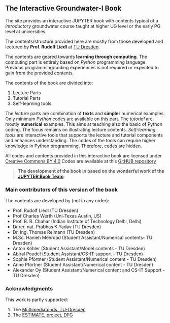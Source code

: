 ## The Interactive Groundwater-I Book


The site provides an interactive JUPYTER book with contents typical of a _introductory_ groundwater course taught at higher UG level or the early PG level at universities. 

The contents/structure provided here are mostly from those developed and lectured by **Prof. Rudolf Liedl** at [TU Dresden](www.tu-dresden.de). 

The contents are geared towards **learning through computing**. The computing part is entirely based on _Python_ programming language. Previous programming/coding experiences is not required or expected to gain from the provided contents.

The contents of the book are divided into:
1. Lecture Parts
2. Tutorial Parts
3. Self-learning tools

The _lecture_ parts are combination of **texts** and **simpler** numerical examples. Only minimum _Python_ codes are available on this part.
The _tutorial_ are mostly **numerical** examples. This aims at teaching also the basic of Python coding. The focus remains on illustrating lecture contents. _Self-learning tools_ are interactive tools that supports the lecture and tutorial components and enhances understanding. The codes of the tools can require higher knowledge in Python programming. Therefore, codes are hidden.

All codes and contents provided in this interactive book are licensed under [Creative Commons BY 4.0](https://creativecommons.org/licenses/by/4.0/) 
Codes are available at this [GitHUB repository](https://github.com/prabhasyadav/Groundwater-I)


> **The development of the book in based on the **wonderful** work of the [JUPYTER Book Team](https://jupyterbook.org/intro.html)**


### Main contributors of this version of the book

The contents are developed by (not in any order):
- Prof. Rudolf Liedl (TU Dresden)
- Prof Charles Werth (Uni-Texas Austin, US)
- Prof. B. R. Chahar (Indian Institute of Technology Delhi, Delhi)
- Dr.rer. nat. Prabhas K Yadav (TU Dresden)
- Dr. Ing. Thomas Reimann (TU Dresden)
- M.Sc. Hanieh Mehrdad (Student Assistant/Numerical contents- TU Dresden)
- Anton Köhler (Student Assistant/Model contents - TU Dresden)
- Abiral Poudel (Student Assistant/CS-IT support  - TU Dresden)
- Sophie Pförtner (Student Assistant/Numerical content - TU Dresden)
- Anne  Pförtner (Student Assistant/Numerical content - TU Dresden)
- Alexander Oy (Student Assistant/Numerical content and CS-IT Support - TU Dresden)


### Acknowledgments 

This work is partly supported:
1. The [Multimediafonds, TU-Dresden][Multimediafonds, TU-Dresden] 
2. The [ESTIMATE, project, DFG][DFG]



[Multimediafonds, TU-Dresden]: https://tu-dresden.de/tu-dresden/organisation/rektorat/prorektor-bildung-und-internationales/zill/e-learning/multimediafonds

[DFG]: https://www.dfg.de/
